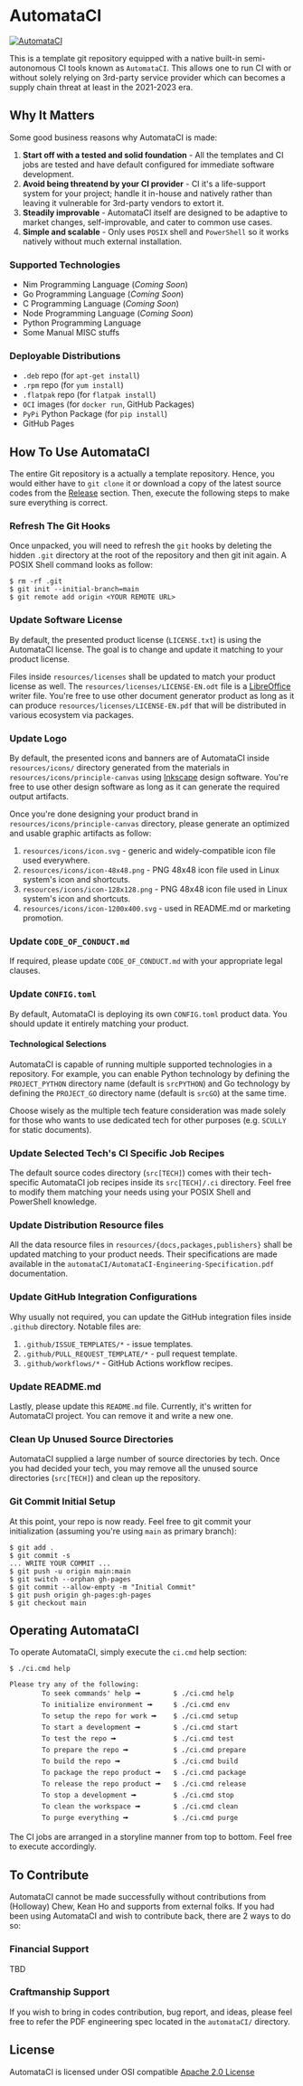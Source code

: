 # AutomataCI
[![AutomataCI](https://cdn.githubraw.com/ChewKeanHo/AutomataCI/experimental/resources/icons/icon-1200x400.svg)](#automataci)

This is a template git repository equipped with a native built-in
semi-autonomous CI tools known as `AutomataCI`. This allows one to run CI with
or without solely relying on 3rd-party service provider which can becomes a
supply chain threat at least in the 2021-2023 era.




## Why It Matters

Some good business reasons why AutomataCI is made:

1. **Start off with a tested and solid foundation** - All the templates and
   CI jobs are tested and have default configured for immediate software
   development.
2. **Avoid being threatend by your CI provider** - CI it's a life-support system
   for your project; handle it in-house and natively rather than leaving it
   vulnerable for 3rd-party vendors to extort it.
3. **Steadily improvable** - AutomataCI itself are designed to be adaptive to
   market changes, self-improvable, and cater to common use cases.
4. **Simple and scalable** - Only uses `POSIX` shell and `PowerShell` so it
   works natively without much external installation.



### Supported Technologies

* Nim Programming Language (*Coming Soon*)
* Go Programming Language (*Coming Soon*)
* C Programming Language (*Coming Soon*)
* Node Programming Language (*Coming Soon*)
* Python Programming Language
* Some Manual MISC stuffs



### Deployable Distributions

* `.deb` repo (for `apt-get install`)
* `.rpm` repo (for `yum install`)
* `.flatpak` repo (for `flatpak install`)
* `OCI` images (for `docker run`, GitHub Packages)
* `PyPi` Python Package (for `pip install`)
* GitHub Pages




## How To Use AutomataCI

The entire Git repository is a actually a template repository. Hence, you would
either have to `git clone` it or download a copy of the latest source codes from
the [Release](https://github.com/ChewKeanHo/AutomataCI/releases) section. Then,
execute the following steps to make sure everything is correct.



### Refresh The Git Hooks

Once unpacked, you will need to refresh the `git` hooks by deleting the hidden
`.git` directory at the root of the repository and then git init again. A POSIX
Shell command looks as follow:

```
$ rm -rf .git
$ git init --initial-branch=main
$ git remote add origin <YOUR REMOTE URL>
```



### Update Software License

By default, the presented product license (`LICENSE.txt`) is using the
AutomataCI license. The goal is to change and update it matching to your product
license.

Files inside `resources/licenses` shall be updated to match your product
license as well. The `resources/licenses/LICENSE-EN.odt` file is a
[LibreOffice](https://www.libreoffice.org/) writer file. You're free to use
other document generator product as long as it can produce
`resources/licenses/LICENSE-EN.pdf` that will be distributed in various
ecosystem via packages.



### Update Logo

By default, the presented icons and banners are of AutomataCI inside
`resources/icons/` directory generated from the materials in
`resources/icons/principle-canvas` using [Inkscape](https://inkscape.org/)
design software. You're free to use other design software as long as it can
generate the required output artifacts.

Once you're done designing your product brand in
`resources/icons/principle-canvas` directory, please generate an optimized and
usable graphic artifacts as follow:

1. `resources/icons/icon.svg` - generic and widely-compatible icon file used
   everywhere.
2. `resources/icons/icon-48x48.png` - PNG 48x48 icon file used in Linux system's
   icon and shortcuts.
3. `resources/icons/icon-128x128.png` - PNG 48x48 icon file used in Linux
   system's icon and shortcuts.
4. `resources/icons/icon-1200x400.svg` - used in README.md or marketing
   promotion.



### Update `CODE_OF_CONDUCT.md`

If required, please update `CODE_OF_CONDUCT.md` with your appropriate legal
clauses.



### Update `CONFIG.toml`

By default, AutomataCI is deploying its own `CONFIG.toml` product data. You
should update it entirely matching your product.

#### Technological Selections

AutomataCI is capable of running multiple supported technologies in a
repository. For example, you can enable Python technology by defining the
`PROJECT_PYTHON` directory name (default is `srcPYTHON`) and Go technology by
defining the `PROJECT_GO` directory name (default is `srcGO`) at the same time.

Choose wisely as the multiple tech feature consideration was made solely for
those who wants to use dedicated tech for other purposes (e.g. `SCULLY` for
static documents).



### Update Selected Tech's CI Specific Job Recipes

The default source codes directory (`src[TECH]`) comes with their tech-specific
AutomataCI job recipes inside its `src[TECH]/.ci` directory. Feel free to
modify them matching your needs using your POSIX Shell and PowerShell knowledge.



### Update Distribution Resource files

All the data resource files in `resources/{docs,packages,publishers}` shall be
updated matching to your product needs. Their specifications are made available
in the `automataCI/AutomataCI-Engineering-Specification.pdf` documentation.



### Update GitHub Integration Configurations

Why usually not required, you can update the GitHub integration files inside
`.github` directory. Notable files are:

1. `.github/ISSUE_TEMPLATES/*` - issue templates.
2. `.github/PULL_REQUEST_TEMPLATE/*` - pull request template.
2. `.github/workflows/*` - GitHub Actions workflow recipes.



### Update README.md

Lastly, please update this `README.md` file. Currently, it's written for
AutomataCI project. You can remove it and write a new one.



### Clean Up Unused Source Directories

AutomataCI supplied a large number of source directories by tech. Once you had
decided your tech, you may remove all the unused source directories
(`src[TECH]`) and clean up the repository.


### Git Commit Initial Setup

At this point, your repo is now ready. Feel free to git commit your
initialization (assuming you're using `main` as primary branch):

```
$ git add .
$ git commit -s
... WRITE YOUR COMMIT ...
$ git push -u origin main:main
$ git switch --orphan gh-pages
$ git commit --allow-empty -m "Initial Commit"
$ git push origin gh-pages:gh-pages
$ git checkout main
```




## Operating AutomataCI

To operate AutomataCI, simply execute the `ci.cmd` help section:

```
$ ./ci.cmd help

Please try any of the following:
        To seek commands' help 🠚        $ ./ci.cmd help
        To initialize environment 🠚     $ ./ci.cmd env
        To setup the repo for work 🠚    $ ./ci.cmd setup
        To start a development 🠚        $ ./ci.cmd start
        To test the repo 🠚              $ ./ci.cmd test
        To prepare the repo 🠚           $ ./ci.cmd prepare
        To build the repo 🠚             $ ./ci.cmd build
        To package the repo product 🠚   $ ./ci.cmd package
        To release the repo product 🠚   $ ./ci.cmd release
        To stop a development 🠚         $ ./ci.cmd stop
        To clean the workspace 🠚        $ ./ci.cmd clean
        To purge everything 🠚           $ ./ci.cmd purge
```

The CI jobs are arranged in a storyline manner from top to bottom. Feel free
to execute accordingly.




## To Contribute

AutomataCI cannot be made successfully without contributions from (Holloway)
Chew, Kean Ho and supports from external folks. If you had been using AutomataCI
and wish to contribute back, there are 2 ways to do so:


### Financial Support

TBD

### Craftmanship Support

If you wish to bring in codes contribution, bug report, and ideas, please feel
free to refer the PDF engineering spec located in the `automataCI/` directory.




## License
AutomataCI is licensed under OSI compatible [Apache 2.0 License](LICENSE.txt)
